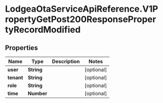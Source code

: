 # LodgeaOtaServiceApiReference.V1PropertyGetPost200ResponsePropertyRecordModified

## Properties

Name | Type | Description | Notes
------------ | ------------- | ------------- | -------------
**user** | **String** |  | [optional] 
**tenant** | **String** |  | [optional] 
**role** | **String** |  | [optional] 
**time** | **Number** |  | [optional] 


